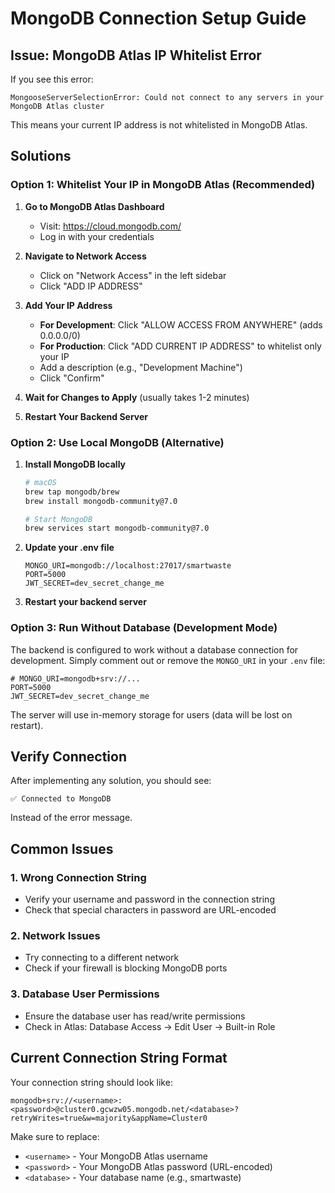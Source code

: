 # MongoDB Connection Setup Guide

## Issue: MongoDB Atlas IP Whitelist Error

If you see this error:
```
MongooseServerSelectionError: Could not connect to any servers in your MongoDB Atlas cluster
```

This means your current IP address is not whitelisted in MongoDB Atlas.

## Solutions

### Option 1: Whitelist Your IP in MongoDB Atlas (Recommended)

1. **Go to MongoDB Atlas Dashboard**
   - Visit: https://cloud.mongodb.com/
   - Log in with your credentials

2. **Navigate to Network Access**
   - Click on "Network Access" in the left sidebar
   - Click "ADD IP ADDRESS"

3. **Add Your IP Address**
   - **For Development**: Click "ALLOW ACCESS FROM ANYWHERE" (adds 0.0.0.0/0)
   - **For Production**: Click "ADD CURRENT IP ADDRESS" to whitelist only your IP
   - Add a description (e.g., "Development Machine")
   - Click "Confirm"

4. **Wait for Changes to Apply** (usually takes 1-2 minutes)

5. **Restart Your Backend Server**

### Option 2: Use Local MongoDB (Alternative)

1. **Install MongoDB locally**
   ```bash
   # macOS
   brew tap mongodb/brew
   brew install mongodb-community@7.0
   
   # Start MongoDB
   brew services start mongodb-community@7.0
   ```

2. **Update your .env file**
   ```env
   MONGO_URI=mongodb://localhost:27017/smartwaste
   PORT=5000
   JWT_SECRET=dev_secret_change_me
   ```

3. **Restart your backend server**

### Option 3: Run Without Database (Development Mode)

The backend is configured to work without a database connection for development.
Simply comment out or remove the `MONGO_URI` in your `.env` file:

```env
# MONGO_URI=mongodb+srv://...
PORT=5000
JWT_SECRET=dev_secret_change_me
```

The server will use in-memory storage for users (data will be lost on restart).

## Verify Connection

After implementing any solution, you should see:
```
✅ Connected to MongoDB
```

Instead of the error message.

## Common Issues

### 1. Wrong Connection String
- Verify your username and password in the connection string
- Check that special characters in password are URL-encoded

### 2. Network Issues
- Try connecting to a different network
- Check if your firewall is blocking MongoDB ports

### 3. Database User Permissions
- Ensure the database user has read/write permissions
- Check in Atlas: Database Access → Edit User → Built-in Role

## Current Connection String Format

Your connection string should look like:
```
mongodb+srv://<username>:<password>@cluster0.gcwzw05.mongodb.net/<database>?retryWrites=true&w=majority&appName=Cluster0
```

Make sure to replace:
- `<username>` - Your MongoDB Atlas username
- `<password>` - Your MongoDB Atlas password (URL-encoded)
- `<database>` - Your database name (e.g., smartwaste)
